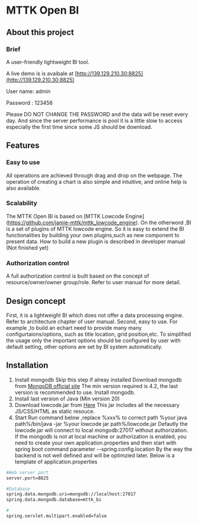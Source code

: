 # MTTK Open BI

## About this project

### Brief

A user-friendly lightweight BI tool.

A live demo is  is avaibale at [http://139.129.210.30:8825](http://139.129.210.30:8825)

User name: admin 

Password : 123456

Please DO NOT CHANGE THE PASSWORD and the data will be reset every day.
And since the server performance is pool it is a little slow to access especially the first time since some JS should be download.

## Features

### Easy to use

All operations are achieved through drag and drop on the webpage. The operation of creating a chart is also simple and intuitive, and online help is also available.

### Scalability

The MTTK Open BI is based on [MTTK Lowcode Engine] (https://github.com/jamie-mttk/mttk_lowcode_engine). On the otherword ,BI is a set of plugins of MTTK lowcode engine.
So it is easy to extend the BI functionalities by building your own plugins,such as new component to present data.
How to build a new plugin is described in developer manual (Not finished yet)

### Authorization control

A full authorization control is built based on the concept of resource/owner/owner group/role. Refer to user manual for more detail.


## Design concept

First, it is a lightweight BI which does not offer a data processing engine.  Refer to architecture chapter of user manual.
Second, easy to use. For example ,to build an echart need to provide many many configurtaions/options, such as title location, grid position,etc. To simplified the usage only the important options should be configured by user with default setting, other options are set by BI system automatically.

## Installation

1. Install mongodb
    Skip this step if alreay installed
    Download mongodb from [MongoDB official site](https://www.mongodb.com/)
    The min version required is 4.2, the last version is recommended to use.
    Install mongodb.
2. Install last version of Java (Min version 20)
3. Download lowcode.jar from [Here](https://github.com/jamie-mttk/mttk_lowcode_api/blob/main/lowcode.jar)
    This jar includes all the necessary JS/CSS/HTML as static resouce.
4. Start
   Run command below ,replace %xxx% to correct path
   %your java path%/bin/java -jar %your lowcode jar path%/lowcode.jar
   Defautly the lowcode.jar will connect to local mongodb:27017 without authorization.
   If the mongodb is not at local machine or authorization is enabled, you need to create your own application.properties and then start with spring boot command parameter --spring.config.location
   By the way the backend is not well defined and will be optimzied later.
   Below is a template of application.properties

```sh
#Web server port
server.port=8825

#Database
spring.data.mongodb.uri=mongodb://localhost:27017
spring.data.mongodb.database=mttk_bi

#
spring.servlet.multipart.enabled=false
```
